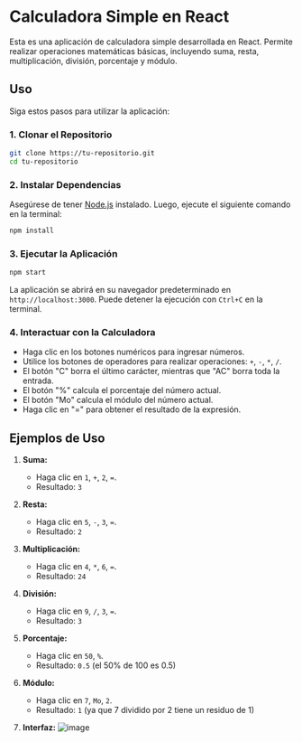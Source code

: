 # Calculadora Simple en React

Esta es una aplicación de calculadora simple desarrollada en React. Permite realizar operaciones matemáticas básicas, incluyendo suma, resta, multiplicación, división, porcentaje y módulo.

## Uso

Siga estos pasos para utilizar la aplicación:

### 1. Clonar el Repositorio

```bash
git clone https://tu-repositorio.git
cd tu-repositorio
```

### 2. Instalar Dependencias

Asegúrese de tener [Node.js](https://nodejs.org/) instalado. Luego, ejecute el siguiente comando en la terminal:

```bash
npm install
```

### 3. Ejecutar la Aplicación

```bash
npm start
```

La aplicación se abrirá en su navegador predeterminado en `http://localhost:3000`. Puede detener la ejecución con `Ctrl+C` en la terminal.

### 4. Interactuar con la Calculadora

- Haga clic en los botones numéricos para ingresar números.
- Utilice los botones de operadores para realizar operaciones: `+`, `-`, `*`, `/`.
- El botón "C" borra el último carácter, mientras que "AC" borra toda la entrada.
- El botón "%" calcula el porcentaje del número actual.
- El botón "Mo" calcula el módulo del número actual.
- Haga clic en "=" para obtener el resultado de la expresión.

## Ejemplos de Uso

1. **Suma:**
   - Haga clic en `1`, `+`, `2`, `=`.
   - Resultado: `3`

2. **Resta:**
   - Haga clic en `5`, `-`, `3`, `=`.
   - Resultado: `2`

3. **Multiplicación:**
   - Haga clic en `4`, `*`, `6`, `=`.
   - Resultado: `24`

4. **División:**
   - Haga clic en `9`, `/`, `3`, `=`.
   - Resultado: `3`

5. **Porcentaje:**
   - Haga clic en `50`, `%`.
   - Resultado: `0.5` (el 50% de 100 es 0.5)

6. **Módulo:**
   - Haga clic en `7`, `Mo`, `2`.
   - Resultado: `1` (ya que 7 dividido por 2 tiene un residuo de 1)
  
7. **Interfaz:**
   ![image](https://github.com/gaaabriela14/simple-calculator-react/assets/23261145/da579434-bbd7-4bfa-a090-de060e011bad)

